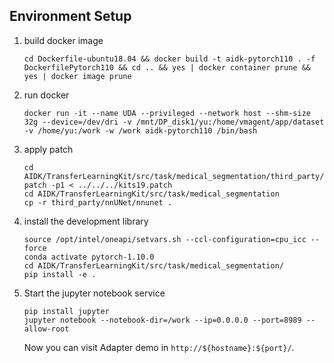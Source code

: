 ## Environment Setup

1. build docker image
   ```
   cd Dockerfile-ubuntu18.04 && docker build -t aidk-pytorch110 . -f DockerfilePytorch110 && cd .. && yes | docker container prune && yes | docker image prune
   ```
2. run docker
   ```
   docker run -it --name UDA --privileged --network host --shm-size 32g --device=/dev/dri -v /mnt/DP_disk1/yu:/home/vmagent/app/dataset -v /home/yu:/work -w /work aidk-pytorch110 /bin/bash 
   ``` 
3. apply patch
   ```
   cd AIDK/TransferLearningKit/src/task/medical_segmentation/third_party/nnUNet/nnunet
   patch -p1 < ../../../kits19.patch
   cd AIDK/TransferLearningKit/src/task/medical_segmentation
   cp -r third_party/nnUNet/nnunet .
   ```
4. install the development library
   ```
   source /opt/intel/oneapi/setvars.sh --ccl-configuration=cpu_icc --force
   conda activate pytorch-1.10.0
   cd AIDK/TransferLearningKit/src/task/medical_segmentation/
   pip install -e .
   ```
5. Start the jupyter notebook service
   ```
   pip install jupyter
   jupyter notebook --notebook-dir=/work --ip=0.0.0.0 --port=8989 --allow-root
   ```
   Now you can visit Adapter demo in `http://${hostname}:${port}/`.